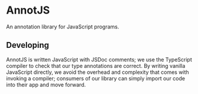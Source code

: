 # AnnotJS

An annotation library for JavaScript programs.

## Developing

AnnotJS is written JavaScript with JSDoc comments; we use the TypeScript
compiler to check that our type annotations are correct. By writing
vanilla JavaScript directly, we avoid the overhead and complexity that
comes with invoking a compiler; consumers of our library can simply
import our code into their app and move forward.
